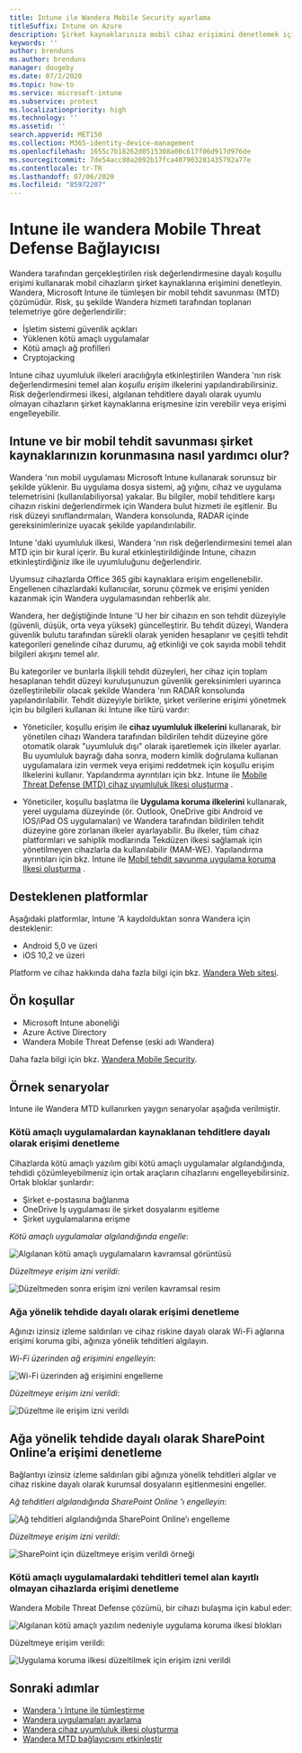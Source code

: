 ```yaml
---
title: Intune ile Wandera Mobile Security ayarlama
titleSuffix: Intune on Azure
description: Şirket kaynaklarınıza mobil cihaz erişimini denetlemek için Microsoft Intune ile Wandera Mobile Security 'yi ayarlama.
keywords: ''
author: brenduns
ms.author: brenduns
manager: dougeby
ms.date: 07/2/2020
ms.topic: how-to
ms.service: microsoft-intune
ms.subservice: protect
ms.localizationpriority: high
ms.technology: ''
ms.assetid: ''
search.appverid: MET150
ms.collection: M365-identity-device-management
ms.openlocfilehash: 1655c7b18262d0515308a00c617f06d917d976de
ms.sourcegitcommit: 7de54acc80a2092b17fca407903281435792a77e
ms.contentlocale: tr-TR
ms.lasthandoff: 07/06/2020
ms.locfileid: "85972207"
---
```

# <a name="wandera-mobile-threat-defense-connector-with-intune"></a>Intune ile wandera Mobile Threat Defense Bağlayıcısı  

Wandera tarafından gerçekleştirilen risk değerlendirmesine dayalı koşullu erişimi kullanarak mobil cihazların şirket kaynaklarına erişimini denetleyin. Wandera, Microsoft Intune ile tümleşen bir mobil tehdit savunması (MTD) çözümüdür.  Risk, şu şekilde Wandera hizmeti tarafından toplanan telemetriye göre değerlendirilir:
- İşletim sistemi güvenlik açıkları
- Yüklenen kötü amaçlı uygulamalar
- Kötü amaçlı ağ profilleri
- Cryptojacking

Intune cihaz uyumluluk ilkeleri aracılığıyla etkinleştirilen Wandera 'nın risk değerlendirmesini temel alan *koşullu erişim* ilkelerini yapılandırabilirsiniz. Risk değerlendirmesi ilkesi, algılanan tehditlere dayalı olarak uyumlu olmayan cihazların şirket kaynaklarına erişmesine izin verebilir veya erişimi engelleyebilir.  

## <a name="how-do-intune-and-wandera-mobile-threat-defense-help-protect-your-company-resources"></a>Intune ve bir mobil tehdit savunması şirket kaynaklarınızın korunmasına nasıl yardımcı olur?  

Wandera 'nın mobil uygulaması Microsoft Intune kullanarak sorunsuz bir şekilde yüklenir. Bu uygulama dosya sistemi, ağ yığını, cihaz ve uygulama telemetrisini (kullanılabiliyorsa) yakalar. Bu bilgiler, mobil tehditlere karşı cihazın riskini değerlendirmek için Wandera bulut hizmeti ile eşitlenir. Bu risk düzeyi sınıflandırmaları, Wandera konsolunda, RADAR içinde gereksinimlerinize uyacak şekilde yapılandırılabilir.

Intune 'daki uyumluluk ilkesi, Wandera 'nın risk değerlendirmesini temel alan MTD için bir kural içerir. Bu kural etkinleştirildiğinde Intune, cihazın etkinleştirdiğiniz ilke ile uyumluluğunu değerlendirir.

Uyumsuz cihazlarda Office 365 gibi kaynaklara erişim engellenebilir. Engellenen cihazlardaki kullanıcılar, sorunu çözmek ve erişimi yeniden kazanmak için Wandera uygulamasından rehberlik alır.

Wandera, her değiştiğinde Intune 'U her bir cihazın en son tehdit düzeyiyle (güvenli, düşük, orta veya yüksek) güncelleştirir. Bu tehdit düzeyi, Wandera güvenlik bulutu tarafından sürekli olarak yeniden hesaplanır ve çeşitli tehdit kategorileri genelinde cihaz durumu, ağ etkinliği ve çok sayıda mobil tehdit bilgileri akışını temel alır.

Bu kategoriler ve bunlarla ilişkili tehdit düzeyleri, her cihaz için toplam hesaplanan tehdit düzeyi kuruluşunuzun güvenlik gereksinimleri uyarınca özelleştirilebilir olacak şekilde Wandera 'nın RADAR konsolunda yapılandırılabilir. Tehdit düzeyiyle birlikte, şirket verilerine erişimi yönetmek için bu bilgileri kullanan iki Intune ilke türü vardır:

* Yöneticiler, koşullu erişim ile **cihaz uyumluluk ilkelerini** kullanarak, bir yönetilen cihazı Wandera tarafından bildirilen tehdit düzeyine göre otomatik olarak "uyumluluk dışı" olarak işaretlemek için ilkeler ayarlar. Bu uyumluluk bayrağı daha sonra, modern kimlik doğrulama kullanan uygulamalara izin vermek veya erişimi reddetmek için koşullu erişim Ilkelerini kullanır.  Yapılandırma ayrıntıları için bkz. Intune ile [Mobile Threat Defense (MTD) cihaz uyumluluk Ilkesi oluşturma](../protect/mtd-device-compliance-policy-create.md) .

* Yöneticiler, koşullu başlatma ile **Uygulama koruma ilkelerini** kullanarak, yerel uygulama düzeyinde (ör. Outlook, OneDrive gibi Android ve IOS/iPad OS uygulamaları) ve Wandera tarafından bildirilen tehdit düzeyine göre zorlanan ilkeler ayarlayabilir.  Bu ilkeler, tüm cihaz platformları ve sahiplik modlarında Tekdüzen ilkesi sağlamak için yönetilmeyen cihazlarla da kullanılabilir (MAM-WE). Yapılandırma ayrıntıları için bkz. Intune ile [Mobil tehdit savunma uygulama koruma Ilkesi oluşturma](../protect/mtd-app-protection-policy.md) .

## <a name="supported-platforms"></a>Desteklenen platformlar  

Aşağıdaki platformlar, Intune 'A kaydolduktan sonra Wandera için desteklenir:

- Android 5,0 ve üzeri  
- iOS 10,2 ve üzeri 

Platform ve cihaz hakkında daha fazla bilgi için bkz. [Wandera Web sitesi](https://www.wandera.com/mobile-threat-defense/).

## <a name="prerequisites"></a>Ön koşullar  

- Microsoft Intune aboneliği  
- Azure Active Directory  
- Wandera Mobile Threat Defense (eski adı Wandera)  

Daha fazla bilgi için bkz. [Wandera Mobile Security](https://www.wandera.com/mobile-security/).
 
## <a name="sample-scenarios"></a>Örnek senaryolar

Intune ile Wandera MTD kullanırken yaygın senaryolar aşağıda verilmiştir.

### <a name="control-access-based-on-threats-from-malicious-apps"></a>Kötü amaçlı uygulamalardan kaynaklanan tehditlere dayalı olarak erişimi denetleme  

Cihazlarda kötü amaçlı yazılım gibi kötü amaçlı uygulamalar algılandığında, tehdidi çözümleyebilmeniz için ortak araçların cihazlarını engelleyebilirsiniz. Ortak bloklar şunlardır:  
- Şirket e-postasına bağlanma  
- OneDrive İş uygulaması ile şirket dosyalarını eşitleme  
- Şirket uygulamalarına erişme  

*Kötü amaçlı uygulamalar algılandığında engelle*:

![Algılanan kötü amaçlı uygulamaların kavramsal görüntüsü](./media/wandera-mtd-connector/wandera-malicious-apps-blocked.png)  

*Düzeltmeye erişim izni verildi*: 

![Düzeltmeden sonra erişim izni verilen kavramsal resim](./media/wandera-mtd-connector/wandera-malicious-apps-unblocked.png)


### <a name="control-access-based-on-threat-to-network"></a>Ağa yönelik tehdide dayalı olarak erişimi denetleme  

Ağınızı izinsiz izleme saldırıları ve cihaz riskine dayalı olarak Wi-Fi ağlarına erişimi koruma gibi, ağınıza yönelik tehditleri algılayın.  

*Wi-Fi üzerinden ağ erişimini engelleyin*:  

![Wi-Fi üzerinden ağ erişimini engelleme](./media/wandera-mtd-connector/wandera-network-wifi-blocked.png)

*Düzeltmeye erişim izni verildi*:  

![Düzeltme ile erişim izni verildi](./media/wandera-mtd-connector/wandera-network-wifi-unblocked.png)  

## <a name="control-access-to-sharepoint-online-based-on-threat-to-network"></a>Ağa yönelik tehdide dayalı olarak SharePoint Online’a erişimi denetleme

Bağlantıyı izinsiz izleme saldırıları gibi ağınıza yönelik tehditleri algılar ve cihaz riskine dayalı olarak kurumsal dosyaların eşitlenmesini engeller.

*Ağ tehditleri algılandığında SharePoint Online 'ı engelleyin*:  

![Ağ tehditleri algılandığında SharePoint Online’ı engelleme](./media/wandera-mtd-connector/wandera-network-spo-blocked.png)  

*Düzeltmeye erişim izni verildi*:  

![SharePoint için düzeltmeye erişim verildi örneği](./media/wandera-mtd-connector/wandera-network-spo-unblocked.png)  

### <a name="control-access-on-unenrolled-devices-based-on-threats-from-malicious-apps"></a>Kötü amaçlı uygulamalardaki tehditleri temel alan kayıtlı olmayan cihazlarda erişimi denetleme

Wandera Mobile Threat Defense çözümü, bir cihazı bulaşma için kabul eder:

![Algılanan kötü amaçlı yazılım nedeniyle uygulama koruma ilkesi blokları](./media/wandera-mtd-connector/wandera-mobile-app-policy-block.png)

Düzeltmeye erişim verildi:

![Uygulama koruma ilkesi düzeltilmek için erişim izni verildi](./media/wandera-mtd-connector/wandera-mobile-app-policy-remediated.png)

## <a name="next-steps"></a>Sonraki adımlar

- [Wandera 'ı Intune ile tümleştirme](wandera-mtd-connector-integration.md)
- [Wandera uygulamaları ayarlama](mtd-apps-ios-app-configuration-policy-add-assign.md)
- [Wandera cihaz uyumluluk ilkesi oluşturma](mtd-device-compliance-policy-create.md)
- [Wandera MTD bağlayıcısını etkinleştir](mtd-connector-enable.md)
